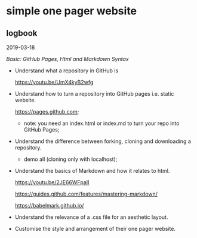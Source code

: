 # simple one pager website

## logbook

2019-03-18

*Basic: GitHub Pages, Html and Markdown Syntax*

* Understand what a repository in GitHub is

    https://youtu.be/UmX4kyB2wfg

* Understand how to turn a repository into GitHub pages i.e. static website.

    https://pages.github.com;

    - note: you need an index.html or index.md to turn your repo into GitHub Pages; 

* Understand the difference between forking, cloning and downloading a repository.

    - demo all (cloning only with localhost); 

* Understand the basics of Markdown and how it relates to html.

    https://youtu.be/2JE66WFpaII

    https://guides.github.com/features/mastering-markdown/

    https://babelmark.github.io/

* Understand the relevance of a .css file for an aesthetic layout.


* Customise the style and arrangement of their one pager website.
